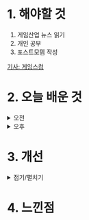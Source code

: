 
# 1. 해야할 것

1. 게임산업 뉴스 읽기 
2. 개인 공부  
3. 포스트모템 작성

[기사: 게임스컴](https://www.gameinsight.co.kr/news/articleView.html?idxno=33043)


# 2. 오늘 배운 것

<details>
<summary>오전</summary>

## 오늘의 뉴스
<details>
<summary>접기/펼치기</summary>

### 게임스컴
![image](https://github.com/user-attachments/assets/460b9b39-e595-42b9-87db-775e5cbd4817)


</details>

</details>


<details>
<summary>오후</summary>

##
<details>
<summary>접기/펼치기</summary>

### 
</details>

</details>




# 3. 개선


<details>
<summary>접기/펼치기</summary>


</details>



# 4. 느낀점


